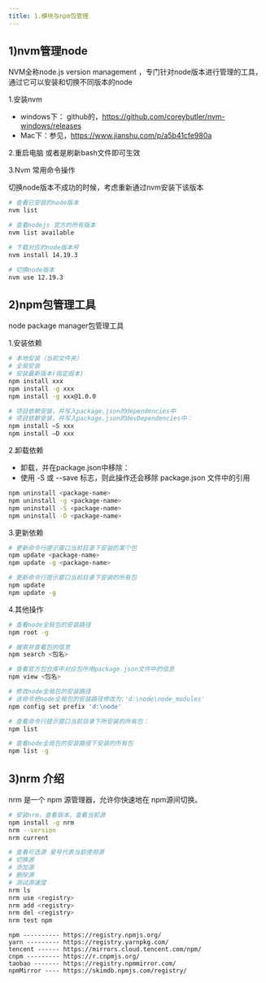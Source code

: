```yaml
---
title: 1.模块与npm包管理
---
```

## 1)nvm管理node

NVM全称node.js version management ，专门针对node版本进行管理的工具，通过它可以安装和切换不同版本的node

1.安装nvm

- windows下： github的，https://github.com/coreybutler/nvm-windows/releases
- Mac下：参见，https://www.jianshu.com/p/a5b41cfe980a

2.重启电脑 或者是刷新bash文件即可生效

3.Nvm 常用命令操作

切换node版本不成功的时候，考虑重新通过nvm安装下该版本

```bash
# 查看已安装的node版本
nvm list

# 查看nodejs 官方的所有版本
nvm list available 

# 下载对应的node版本号
nvm install 14.19.3

# 切换node版本
nvm use 12.19.3
```


## 2)npm包管理工具

node package manager包管理工具

1.安装依赖
```bash
# 本地安装（当前文件夹）
# 全局安装
# 安装最新版本(指定版本)
npm install xxx
npm install -g xxx
npm install -g xxx@1.0.0

# 项目依赖安装，并写入package.json的dependencies中
# 项目依赖安装，并写入package.json的devDependencies中：
npm install –S xxx 
npm install –D xxx
```

2.卸载依赖
- 卸载，并在package.json中移除：
- 使用 -S 或 --save 标志，则此操作还会移除 package.json 文件中的引用
```bash
npm uninstall <package-name>
npm uninstall -g <package-name>
npm uninstall -S <package-name>
npm uninstall -D <package-name>
```

3.更新依赖
```bash
# 更新命令行提示窗口当前目录下安装的某个包
npm update <package-name>
npm update -g <package-name>

# 更新命令行提示窗口当前目录下安装的所有包
npm update
npm update -g
```


4.其他操作
```bash
# 查看node全局包的安装路径
npm root -g

# 搜索并查看包的信息
npm search <包名>

# 查看官方包仓库中对应包所用package.json文件中的信息
npm view <包名>

# 修改node全局包的安装路径
# 该命令把node全局包的安装路径修改为:'d:\node\node_modules'
npm config set prefix 'd:\node'

# 查看命令行提示窗口当前目录下所安装的所有包：
npm list

# 查看node全局包的安装路径下安装的所有包
npm list -g
```

## 3)nrm 介绍

nrm 是一个 npm 源管理器，允许你快速地在 npm源间切换。

```bash
# 安装nrm，查看版本，查看当前源
npm install -g nrm
nrm --version
nrm current
```

```bash
# 查看可选源 星号代表当前使用源
# 切换源
# 添加源
# 删除源
# 测试源速度
nrm ls
nrm use <registry>
nrm add <registry>
nrm del <registry>
nrm test npm
```

```
npm ---------- https://registry.npmjs.org/
yarn --------- https://registry.yarnpkg.com/
tencent ------ https://mirrors.cloud.tencent.com/npm/
cnpm --------- https://r.cnpmjs.org/
taobao ------- https://registry.npmmirror.com/
npmMirror ---- https://skimdb.npmjs.com/registry/
```